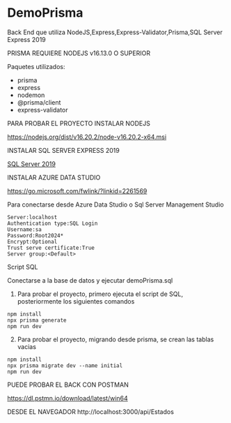 # DemoPrisma
Back End que utiliza NodeJS,Express,Express-Validator,Prisma,SQL Server Express 2019

PRISMA REQUIERE NODEJS v16.13.0 O SUPERIOR

Paquetes utilizados:
- prisma
- express
- nodemon
- @prisma/client
- express-validator

PARA PROBAR EL PROYECTO INSTALAR NODEJS

https://nodejs.org/dist/v16.20.2/node-v16.20.2-x64.msi

INSTALAR SQL SERVER EXPRESS 2019

[SQL Server 2019](https://go.microsoft.com/fwlink/?LinkID=866658)

INSTALAR AZURE DATA STUDIO

https://go.microsoft.com/fwlink/?linkid=2261569

Para conectarse desde Azure Data Studio o Sql Server Management Studio
```
Server:localhost
Authentication type:SQL Login
Username:sa
Password:Root2024*
Encrypt:Optional
Trust serve certificate:True
Server group:<Default>
```

Script SQL

Conectarse a la base de datos y ejecutar demoPrisma.sql

1. Para probar el proyecto, primero ejecuta el script de SQL, posteriormente los siguientes comandos
```
npm install
npx prisma generate
npm run dev
```

2. Para probar el proyecto, migrando desde prisma, se crean las tablas vacias
```
npm install
npx prisma migrate dev --name initial
npm run dev
```

PUEDE PROBAR EL BACK CON POSTMAN

https://dl.pstmn.io/download/latest/win64



DESDE EL NAVEGADOR
http://localhost:3000/api/Estados